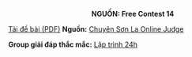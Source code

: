 **<center>NGUỒN: Free Contest 14</center>**

[Tải đề bài (PDF)](/statements/2106/CLIS.pdf)
**Nguồn:** [Chuyên Sơn La Online Judge](http://csloj.ddns.net/)

**Group giải đáp thắc mắc:** [Lập trình 24h](https://www.facebook.com/groups/1386904321519984)